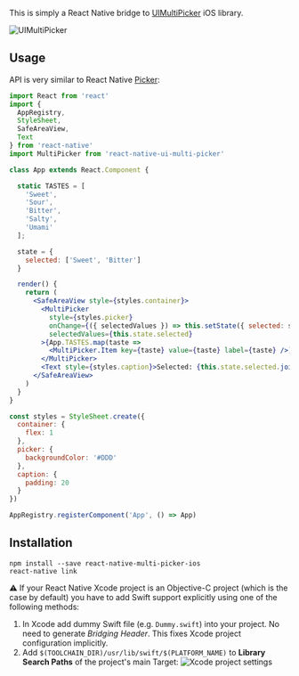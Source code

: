 This is simply a React Native bridge to [UIMultiPicker](https://github.com/aselivanov/UIMultiPicker) iOS library.

![UIMultiPicker](https://raw.github.com/aselivanov/UIMultiPickerDemo/master/media/UIMultiPicker-horizontal.png)

## Usage

API is very similar to React Native [Picker](https://facebook.github.io/react-native/docs/picker):

```jsx
import React from 'react'
import {
  AppRegistry, 
  StyleSheet, 
  SafeAreaView,
  Text
} from 'react-native'
import MultiPicker from 'react-native-ui-multi-picker'

class App extends React.Component {

  static TASTES = [
    'Sweet',
    'Sour',
    'Bitter',
    'Salty',
    'Umami'
  ];

  state = {
    selected: ['Sweet', 'Bitter']
  }

  render() {
    return (
      <SafeAreaView style={styles.container}>
        <MultiPicker
          style={styles.picker}
          onChange={({ selectedValues }) => this.setState({ selected: selectedValues })}
          selectedValues={this.state.selected}
        >{App.TASTES.map(taste => 
          <MultiPicker.Item key={taste} value={taste} label={taste} />)}
        </MultiPicker>
        <Text style={styles.caption}>Selected: {this.state.selected.join(', ')}</Text>
      </SafeAreaView>
    )
  }
}

const styles = StyleSheet.create({
  container: {
    flex: 1
  },
  picker: {
    backgroundColor: '#DDD'
  },
  caption: {
    padding: 20
  }
})

AppRegistry.registerComponent('App', () => App)
```

## Installation

```shell
npm install --save react-native-multi-picker-ios
react-native link
```

⚠️ If your React Native Xcode project is an Objective-C project 
(which is the case by default) 
you have to add Swift support explicitly using one of the following methods:

1. In Xcode add dummy Swift file (e.g. `Dummy.swift`) into your project. No need to generate _Bridging Header_. This fixes Xcode project configuration implicitly.
2. Add `$(TOOLCHAIN_DIR)/usr/lib/swift/$(PLATFORM_NAME)` to **Library Search Paths** of the project's main Target:
   ![Xcode project settings](https://raw.github.com/aselivanov/UIMultiPickerDemo/master/media/objc-swift.png)